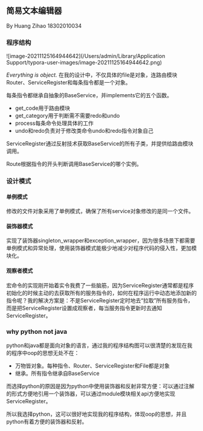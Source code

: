 ## 简易文本编辑器

By Huang Zihao 18302010034	

### 程序结构

![image-20211125164944642](/Users/admin/Library/Application Support/typora-user-images/image-20211125164944642.png)

*Everything is object.* 在我的设计中，不仅具体的file是对象，连路由模块Router、ServiceRegister和每条指令都是一个对象。

每条指令都继承自抽象的BaseService，并implements它的五个函数。

- get_code用于路由模块
- get_category用于判断需不需要redo和undo
- process每条命令处理具体的工作
- undo和redo负责对于修改类命令undo和redo指令对象自己

ServiceRegister通过反射技术获取BaseService的所有子类，并提供给路由模块调用。

Route根据指令的开头判断调用BaseService的哪个实例。

### 设计模式

#### 单例模式

修改的文件对象采用了单例模式，确保了所有service对象修改的是同一个文件。

#### 装饰器模式

实现了装饰器singleton_wrapper和exception_wrapper，因为很多场景下都需要单例模式和异常处理，使用装饰器模式能极少地减少对程序代码的侵入性，更加模块化。

#### 观察者模式

宏命令的实现刚开始着实令我费了一些脑筋，因为ServiceRegister通常都是程序初始化的时候主动的去获取所有的服务指令的，如何在程序运行中动态地添加新的指令呢？我的解决方案是：不是ServiceRegister定时地去“拉取”所有服务指令，而是把ServiceRegister设置成观察者，每当服务指令更新时去通知ServiceRegister。

### why python not java

python和java都是面向对象的语言，通过我的程序结构图可以很清楚的发现在我的程序中oop的思想无处不在：

- 万物皆对象。每种指令、Router、ServiceRegister和File都是对象
- 继承。所有指令继承自BaseService

而选择python的原因是因为python中使用装饰器和反射非常方便：可以通过注解的形式方便地引用一个装饰器，可以通过module模块相关api方便地实现ServiceRegister。

所以我选择python，这可以很好地实现我的程序结构，体现oop的思想，并且python有着方便的装饰器和反射。
